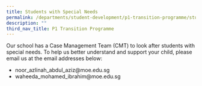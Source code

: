 ```yaml
---
title: Students with Special Needs
permalink: /departments/student-development/p1-transition-programme/students-with-special-needs
description: ""
third_nav_title: P1 Transition Programme
---
```


<p>Our school has a Case Management Team (CMT) to look after students with special needs. To help us better understand and support your child, please email us at the email addresses below:</p>
<ul>
<li>noor_azlinah_abdul_aziz@moe.edu.sg</li>
<li>waheeda_mohamed_ibrahim@moe.edu.sg</li>
</ul>